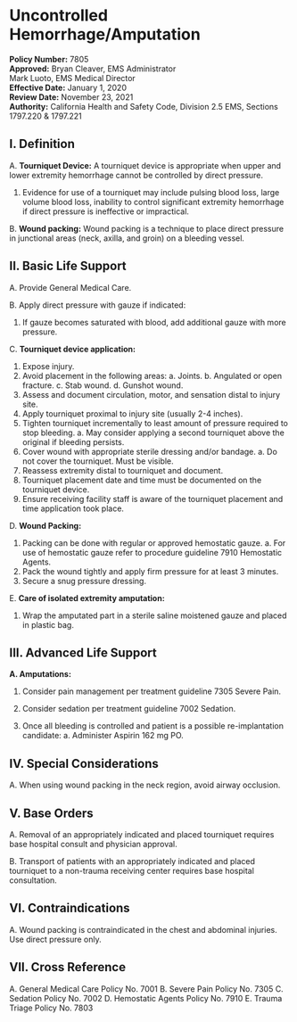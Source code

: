 # Uncontrolled Hemorrhage/Amputation

**Policy Number:** 7805  
**Approved:** Bryan Cleaver, EMS Administrator  
Mark Luoto, EMS Medical Director  
**Effective Date:** January 1, 2020  
**Review Date:** November 23, 2021  
**Authority:** California Health and Safety Code, Division 2.5 EMS, Sections 1797.220 & 1797.221

## I. Definition

A. **Tourniquet Device:** A tourniquet device is appropriate when upper and lower extremity hemorrhage cannot be controlled by direct pressure.
1. Evidence for use of a tourniquet may include pulsing blood loss, large volume blood loss, inability to control significant extremity hemorrhage if direct pressure is ineffective or impractical.

B. **Wound packing:** Wound packing is a technique to place direct pressure in junctional areas (neck, axilla, and groin) on a bleeding vessel.

## II. Basic Life Support

A. Provide General Medical Care.

B. Apply direct pressure with gauze if indicated:
1. If gauze becomes saturated with blood, add additional gauze with more pressure.

C. **Tourniquet device application:**
1. Expose injury.
2. Avoid placement in the following areas:
   a. Joints.
   b. Angulated or open fracture.
   c. Stab wound.
   d. Gunshot wound.
3. Assess and document circulation, motor, and sensation distal to injury site.
4. Apply tourniquet proximal to injury site (usually 2-4 inches).
5. Tighten tourniquet incrementally to least amount of pressure required to stop bleeding.
   a. May consider applying a second tourniquet above the original if bleeding persists.
6. Cover wound with appropriate sterile dressing and/or bandage.
   a. Do not cover the tourniquet. Must be visible.
7. Reassess extremity distal to tourniquet and document.
8. Tourniquet placement date and time must be documented on the tourniquet device.
9. Ensure receiving facility staff is aware of the tourniquet placement and time application took place.

D. **Wound Packing:**
1. Packing can be done with regular or approved hemostatic gauze.
   a. For use of hemostatic gauze refer to procedure guideline 7910 Hemostatic Agents.
2. Pack the wound tightly and apply firm pressure for at least 3 minutes.
3. Secure a snug pressure dressing.

E. **Care of isolated extremity amputation:**
1. Wrap the amputated part in a sterile saline moistened gauze and placed in plastic bag.

## III. Advanced Life Support

**A. Amputations:**

1. Consider pain management per treatment guideline 7305 Severe Pain.

2. Consider sedation per treatment guideline 7002 Sedation.

3. Once all bleeding is controlled and patient is a possible re-implantation candidate:
   a. Administer Aspirin 162 mg PO.

## IV. Special Considerations

A. When using wound packing in the neck region, avoid airway occlusion.

## V. Base Orders

A. Removal of an appropriately indicated and placed tourniquet requires base hospital consult and physician approval.

B. Transport of patients with an appropriately indicated and placed tourniquet to a non-trauma receiving center requires base hospital consultation.

## VI. Contraindications

A. Wound packing is contraindicated in the chest and abdominal injuries. Use direct pressure only.

## VII. Cross Reference

A. General Medical Care Policy No. 7001
B. Severe Pain Policy No. 7305
C. Sedation Policy No. 7002
D. Hemostatic Agents Policy No. 7910
E. Trauma Triage Policy No. 7803

